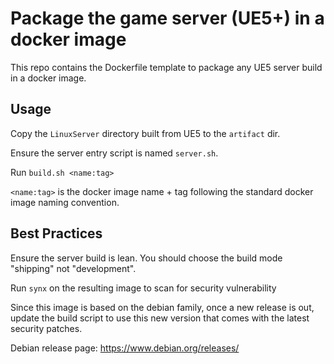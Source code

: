 # Package the game server (UE5+) in a docker image

This repo contains the Dockerfile template to package any UE5 server build
in a docker image.

## Usage

Copy the `LinuxServer` directory built from UE5 to the `artifact` dir.

Ensure the server entry script is named `server.sh`.

Run `build.sh <name:tag>`

`<name:tag>` is the docker image name + tag following the standard docker image
naming convention.

## Best Practices

Ensure the server build is lean. You should choose the build mode "shipping"
not "development".

Run `synx` on the resulting image to scan for security vulnerability

Since this image is based on the debian family, once a new release is out,
update the build script to use this new version that comes with the latest
security patches.

Debian release page: <https://www.debian.org/releases/>
